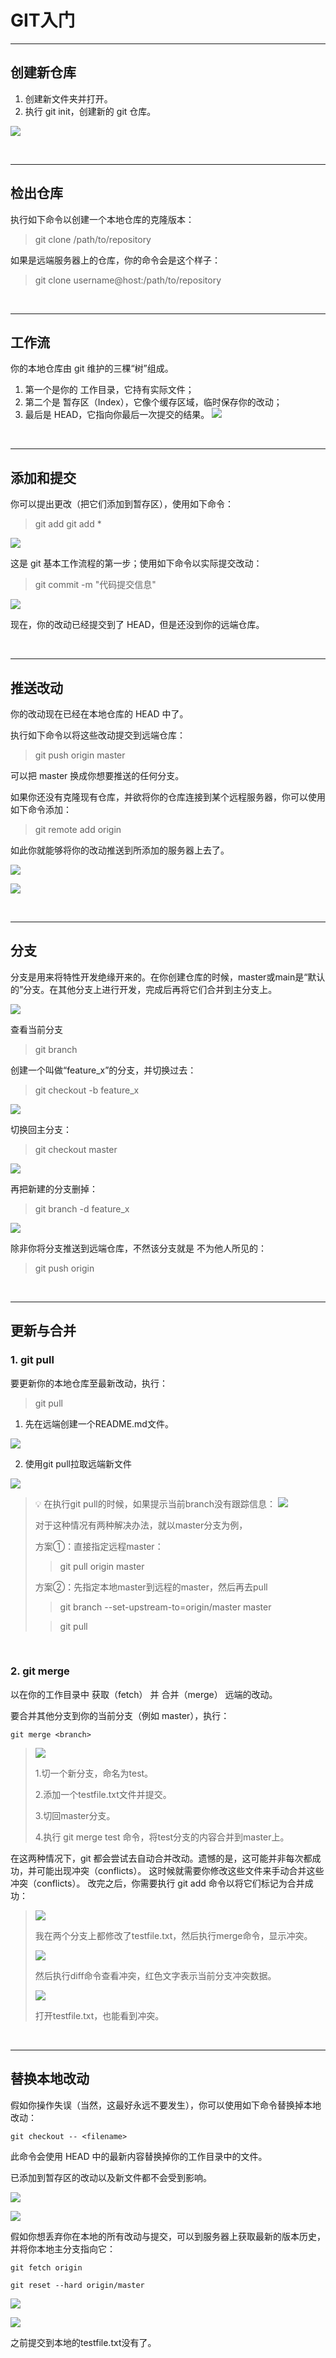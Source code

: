 # GIT入门
***
## 创建新仓库

1. 创建新文件夹并打开。
2. 执行 git init，创建新的 git 仓库。

![](img/28ba4f44.png)

<br>

***
## 检出仓库
执行如下命令以创建一个本地仓库的克隆版本：

> git clone /path/to/repository

如果是远端服务器上的仓库，你的命令会是这个样子：
> git clone username@host:/path/to/repository

<br>

***
## 工作流
你的本地仓库由 git 维护的三棵“树”组成。
1. 第一个是你的 工作目录，它持有实际文件；
2. 第二个是 暂存区（Index），它像个缓存区域，临时保存你的改动；
3. 最后是 HEAD，它指向你最后一次提交的结果。
![](img/f9cce15a.png)

<br>

***
## 添加和提交
你可以提出更改（把它们添加到暂存区），使用如下命令：
> git add <filename>
> git add *

![](img/cb619b1b.png)

这是 git 基本工作流程的第一步；使用如下命令以实际提交改动：

> git commit -m "代码提交信息"

![](img/9a76c511.png)

现在，你的改动已经提交到了 HEAD，但是还没到你的远端仓库。

<br>

***
## 推送改动
你的改动现在已经在本地仓库的 HEAD 中了。

执行如下命令以将这些改动提交到远端仓库：
> git push origin master

可以把 master 换成你想要推送的任何分支。

如果你还没有克隆现有仓库，并欲将你的仓库连接到某个远程服务器，你可以使用如下命令添加：

> git remote add origin <server>

如此你就能够将你的改动推送到所添加的服务器上去了。

![](img/d7bd944b.png)

![](img/e0f9b89c.png)

<br>

***
## 分支
分支是用来将特性开发绝缘开来的。在你创建仓库的时候，master或main是“默认的”分支。在其他分支上进行开发，完成后再将它们合并到主分支上。
 
![](img/8553bc68.png)

查看当前分支

> git branch

创建一个叫做“feature_x”的分支，并切换过去：
> git checkout -b feature_x

![](img/0ab8e737.png)

切换回主分支：
> git checkout master

![](img/1e1c9665.png)

再把新建的分支删掉：
> git branch -d feature_x

![](img/4340866e.png)

除非你将分支推送到远端仓库，不然该分支就是 不为他人所见的：
> git push origin <branch>

<br>

***
## 更新与合并
### 1. git pull
要更新你的本地仓库至最新改动，执行：

> git pull
1. 先在远端创建一个README.md文件。

![](img/a7745960.png)

2. 使用git pull拉取远端新文件

![](img/9e169b80.png)

> 💡 在执行git pull的时候，如果提示当前branch没有跟踪信息：
> ![](img/20108cba.png)
> 
> 对于这种情况有两种解决办法，就以master分支为例，
> 
> 方案①：直接指定远程master：
> >git pull origin master
>
> 方案②：先指定本地master到远程的master，然后再去pull
> >git branch --set-upstream-to=origin/master master
> 
> >git pull

<br>

### 2. git merge
以在你的工作目录中 获取（fetch） 并 合并（merge） 远端的改动。

要合并其他分支到你的当前分支（例如 master），执行：

```
git merge <branch>
```
> 
> ![](img/c3ee0140.png)
> 
> 1.切一个新分支，命名为test。
> 
> 2.添加一个testfile.txt文件并提交。
> 
> 3.切回master分支。
> 
> 4.执行 git merge test 命令，将test分支的内容合并到master上。


在这两种情况下，git 都会尝试去自动合并改动。遗憾的是，这可能并非每次都成功，并可能出现冲突（conflicts）。 
这时候就需要你修改这些文件来手动合并这些冲突（conflicts）。
改完之后，你需要执行 git add <filename> 命令以将它们标记为合并成功：

> ![](img/a1b4a63c.png)
>
> 我在两个分支上都修改了testfile.txt，然后执行merge命令，显示冲突。
>
> ![](img/c1bdcb55.png)
> 
> 然后执行diff命令查看冲突，红色文字表示当前分支冲突数据。
> 
> ![](img/d1a4b7d0.png)
> 
> 打开testfile.txt，也能看到冲突。

<br>

***
## 替换本地改动

假如你操作失误（当然，这最好永远不要发生），你可以使用如下命令替换掉本地改动：

```
git checkout -- <filename>
```
此命令会使用 HEAD 中的最新内容替换掉你的工作目录中的文件。

已添加到暂存区的改动以及新文件都不会受到影响。

![](img/b5fbb18b.png)

![](img/2375ca9b.png)

假如你想丢弃你在本地的所有改动与提交，可以到服务器上获取最新的版本历史，并将你本地主分支指向它：

```
git fetch origin

git reset --hard origin/master
```

![](img/ecb94fde.png)

![](img/a1981ef0.png)

之前提交到本地的testfile.txt没有了。

<br>